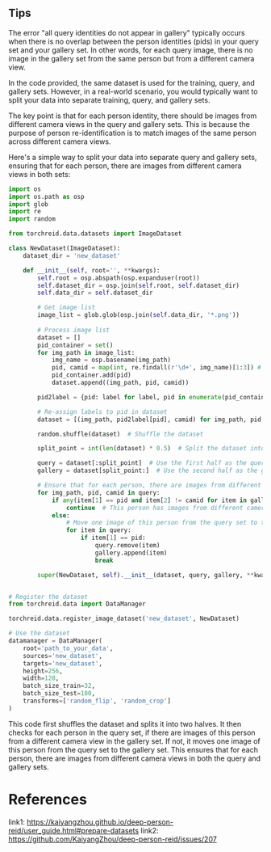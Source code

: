 ## Tips

The error "all query identities do not appear in gallery" typically occurs when there is no overlap between the person identities (pids) in your query set and your gallery set. In other words, for each query image, there is no image in the gallery set from the same person but from a different camera view.

In the code provided, the same dataset is used for the training, query, and gallery sets. However, in a real-world scenario, you would typically want to split your data into separate training, query, and gallery sets. 

The key point is that for each person identity, there should be images from different camera views in the query and gallery sets. This is because the purpose of person re-identification is to match images of the same person across different camera views.

Here's a simple way to split your data into separate query and gallery sets, ensuring that for each person, there are images from different camera views in both sets:

```python
import os
import os.path as osp
import glob
import re
import random

from torchreid.data.datasets import ImageDataset

class NewDataset(ImageDataset):
    dataset_dir = 'new_dataset'

    def __init__(self, root='', **kwargs):
        self.root = osp.abspath(osp.expanduser(root))
        self.dataset_dir = osp.join(self.root, self.dataset_dir)
        self.data_dir = self.dataset_dir

        # Get image list
        image_list = glob.glob(osp.join(self.data_dir, '*.png'))
        
        # Process image list
        dataset = []
        pid_container = set()
        for img_path in image_list:
            img_name = osp.basename(img_path)
            pid, camid = map(int, re.findall(r'\d+', img_name)[1:3]) # Parse pid and camid from filename
            pid_container.add(pid)
            dataset.append((img_path, pid, camid))

        pid2label = {pid: label for label, pid in enumerate(pid_container)}

        # Re-assign labels to pid in dataset
        dataset = [(img_path, pid2label[pid], camid) for img_path, pid, camid in dataset]

        random.shuffle(dataset)  # Shuffle the dataset

        split_point = int(len(dataset) * 0.5)  # Split the dataset into two halves

        query = dataset[:split_point]  # Use the first half as the query set
        gallery = dataset[split_point:]  # Use the second half as the gallery set

        # Ensure that for each person, there are images from different camera views in both sets
        for img_path, pid, camid in query:
            if any(item[1] == pid and item[2] != camid for item in gallery):
                continue  # This person has images from different camera views in both sets
            else:
                # Move one image of this person from the query set to the gallery set
                for item in query:
                    if item[1] == pid:
                        query.remove(item)
                        gallery.append(item)
                        break

        super(NewDataset, self).__init__(dataset, query, gallery, **kwargs)


# Register the dataset
from torchreid.data import DataManager

torchreid.data.register_image_dataset('new_dataset', NewDataset)

# Use the dataset
datamanager = DataManager(
    root='path_to_your_data',
    sources='new_dataset',
    targets='new_dataset',
    height=256,
    width=128,
    batch_size_train=32,
    batch_size_test=100,
    transforms=['random_flip', 'random_crop']
)

```

This code first shuffles the dataset and splits it into two halves. It then checks for each person in the query set, if there are images of this person from a different camera view in the gallery set. If not, it moves one image of this person from the query set to the gallery set. This ensures that for each person, there are images from different camera views in both the query and gallery sets.

# References

link1:  https://kaiyangzhou.github.io/deep-person-reid/user_guide.html#prepare-datasets
link2: https://github.com/KaiyangZhou/deep-person-reid/issues/207
